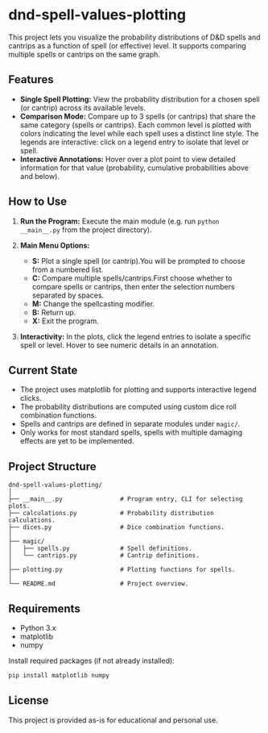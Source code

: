 
# dnd-spell-values-plotting

This project lets you visualize the probability distributions of D&D spells and cantrips as a function of spell (or effective) level. It supports comparing multiple spells or cantrips on the same graph.

## Features

- **Single Spell Plotting:** 
  View the probability distribution for a chosen spell (or cantrip) across its available levels.
- **Comparison Mode:** 
  Compare up to 3 spells (or cantrips) that share the same category (spells or cantrips).
  Each common level is plotted with colors indicating the level while each spell uses a distinct line style.
  The legends are interactive: click on a legend entry to isolate that level or spell.
- **Interactive Annotations:**
  Hover over a plot point to view detailed information for that value (probability, cumulative probabilities above and below).

## How to Use

1. **Run the Program:**
   Execute the main module (e.g. run `python __main__.py` from the project directory).
2. **Main Menu Options:**

   - **S:** Plot a single spell (or cantrip).You will be prompted to choose from a numbered list.
   - **C:** Compare multiple spells/cantrips.First choose whether to compare spells or cantrips, then enter the selection numbers separated by spaces.
   - **M:** Change the spellcasting modifier.
   - **B:** Return up.
   - **X:** Exit the program.
3. **Interactivity:**
   In the plots, click the legend entries to isolate a specific spell or level.
   Hover to see numeric details in an annotation.

## Current State

- The project uses matplotlib for plotting and supports interactive legend clicks.
- The probability distributions are computed using custom dice roll combination functions.
- Spells and cantrips are defined in separate modules under `magic/`.
- Only works for most standard spells, spells with multiple damaging effects are yet to be implemented.

## Project Structure

```
dnd-spell-values-plotting/
│
├── __main__.py                # Program entry, CLI for selecting plots.
├── calculations.py            # Probability distribution calculations.
├── dices.py                   # Dice combination functions.
│
├── magic/
│   ├── spells.py              # Spell definitions.
│   └── cantrips.py            # Cantrip definitions.
│
├── plotting.py                # Plotting functions for spells.
│
└── README.md                  # Project overview.
```

## Requirements

- Python 3.x
- matplotlib
- numpy

Install required packages (if not already installed):

```bash
pip install matplotlib numpy
```

## License

This project is provided as-is for educational and personal use.
